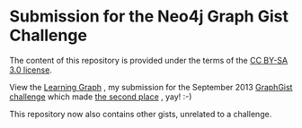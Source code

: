 Submission for the Neo4j Graph Gist Challenge
=============================================

The content of this repository is provided under the terms of the 
[CC BY-SA 3.0 license](http://creativecommons.org/licenses/by-sa/3.0).

View the [Learning Graph](http://gist.neo4j.org/?github-jotomo%2Fneo4j-gist-challenge%2F%2Flearning-graph%2Flearning-graph.adoc) 
, my submission for the September 2013 [GraphGist challenge](http://www.neo4j.org/learn/graphgist_challenge) 
which made [the second place](http://blog.neo4j.org/2013/10/the-first-graphgist-challenge-completed.html)
, yay! :-)

This repository now also contains other gists, unrelated to a challenge.